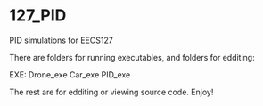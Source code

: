 # 127_PID
PID simulations for EECS127

There are folders for running executables, and folders for edditing:

EXE:
Drone_exe
Car_exe
PID_exe

The rest are for edditing or viewing source code. Enjoy!
